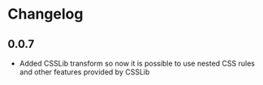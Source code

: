 # Changelog

## 0.0.7

- Added CSSLib transform so now it is possible to use nested CSS rules and other features provided by CSSLib
